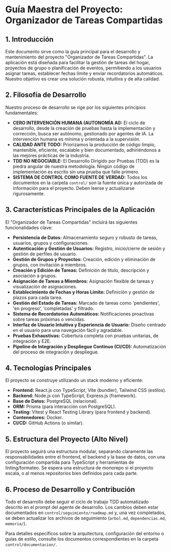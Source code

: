 # Guía Maestra del Proyecto: Organizador de Tareas Compartidas

## 1. Introducción

Este documento sirve como la guía principal para el desarrollo y mantenimiento del proyecto "Organizador de Tareas Compartidas". La aplicación está diseñada para facilitar la gestión de tareas del hogar, proyectos de grupo o planificación de eventos, permitiendo a los usuarios asignar tareas, establecer fechas límite y enviar recordatorios automáticos. Nuestro objetivo es crear una solución robusta, intuitiva y de alta calidad.

## 2. Filosofía de Desarrollo

Nuestro proceso de desarrollo se rige por los siguientes principios fundamentales:

*   **CERO INTERVENCIÓN HUMANA (AUTONOMÍA AI):** El ciclo de desarrollo, desde la creación de pruebas hasta la implementación y corrección, busca ser autónomo, gestionado por agentes de IA. La intervención humana es mínima y orientada a la supervisión.
*   **CALIDAD ANTE TODO:** Priorizamos la producción de código limpio, mantenible, eficiente, escalable y bien documentado, adhiriéndonos a las mejores prácticas de la industria.
*   **TDD NO NEGOCIABLE:** El Desarrollo Dirigido por Pruebas (TDD) es la piedra angular de nuestra metodología. Ningún código de implementación es escrito sin una prueba que falle primero.
*   **SISTEMA DE CONTROL COMO FUENTE DE VERDAD:** Todos los documentos en la carpeta `control/` son la fuente única y autorizada de información para el proyecto. Deben leerse y actualizarse rigurosamente.

## 3. Características Principales de la Aplicación

El "Organizador de Tareas Compartidas" incluirá las siguientes funcionalidades clave:

*   **Persistencia de Datos:** Almacenamiento seguro y robusto de tareas, usuarios, grupos y configuraciones.
*   **Autenticación y Gestión de Usuarios:** Registro, inicio/cierre de sesión y gestión de perfiles de usuario.
*   **Gestión de Grupos y Proyectos:** Creación, edición y eliminación de grupos, con invitación a miembros.
*   **Creación y Edición de Tareas:** Definición de título, descripción y asociación a grupos.
*   **Asignación de Tareas a Miembros:** Asignación flexible de tareas y visualización de asignaciones.
*   **Establecimiento de Fechas y Horas Límite:** Definición y gestión de plazos para cada tarea.
*   **Gestión del Estado de Tareas:** Marcado de tareas como 'pendientes', 'en progreso', 'completadas' y filtrado.
*   **Sistema de Recordatorios Automáticos:** Notificaciones proactivas sobre tareas próximas o vencidas.
*   **Interfaz de Usuario Intuitiva y Experiencia de Usuario:** Diseño centrado en el usuario para una navegación fácil y agradable.
*   **Pruebas Exhaustivas:** Cobertura completa con pruebas unitarias, de integración y E2E.
*   **Pipeline de Integración y Despliegue Continuo (CI/CD):** Automatización del proceso de integración y despliegue.

## 4. Tecnologías Principales

El proyecto se construye utilizando un stack moderno y eficiente:

*   **Frontend:** React.js con TypeScript, Vite (bundler), Tailwind CSS (estilos).
*   **Backend:** Node.js con TypeScript, Express.js (framework).
*   **Base de Datos:** PostgreSQL (relacional).
*   **ORM:** Prisma (para interacción con PostgreSQL).
*   **Testing:** Vitest y React Testing Library (para frontend y backend).
*   **Contenedores:** Docker.
*   **CI/CD:** GitHub Actions (o similar).

## 5. Estructura del Proyecto (Alto Nivel)

El proyecto seguirá una estructura modular, separando claramente las responsabilidades entre el frontend, el backend y la base de datos, con una configuración compartida para TypeScript y herramientas de linting/formateo. Se espera una estructura de monorepo si el proyecto escala, o al menos repositorios bien definidos para cada parte.

## 6. Proceso de Desarrollo y Contribución

Todo el desarrollo debe seguir el ciclo de trabajo TDD automatizado descrito en el prompt del agente de desarrollo. Los cambios deben estar documentados en `control/seguimiento/roadmap.md` y, una vez completados, se deben actualizar los archivos de seguimiento (`arbol.md`, `dependencias.md`, `memoria/`).

Para detalles específicos sobre la arquitectura, configuración del entorno o guías de estilo, consulte los documentos correspondientes en la carpeta `control/documentacion/`.